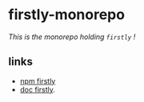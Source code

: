 # firstly-monorepo

_This is the monorepo holding `firstly` !_

## links

- [npm firstly](https://www.npmjs.com/package/firstly)
- [doc firstly](https://firstly.fun).
